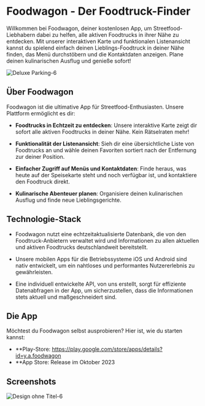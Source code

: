 # Foodwagon - Der Foodtruck-Finder

Willkommen bei Foodwagon, deiner kostenlosen App, um Streetfood-Liebhabern dabei zu helfen, alle aktiven Foodtrucks in ihrer Nähe zu entdecken. Mit unserer interaktiven Karte und funktionalen Listenansicht kannst du spielend einfach deinen Lieblings-Foodtruck in deiner Nähe finden, das Menü durchstöbern und die Kontaktdaten anzeigen. Plane deinen kulinarischen Ausflug und genieße sofort!

![Deluxe Parking-6](https://github.com/YafesMakesApps/Foodwagon/assets/146208688/4977ee10-002f-4492-9220-1b9f7b13699e)

## Über Foodwagon

Foodwagon ist die ultimative App für Streetfood-Enthusiasten. Unsere Plattform ermöglicht es dir:

- **Foodtrucks in Echtzeit zu entdecken**: Unsere interaktive Karte zeigt dir sofort alle aktiven Foodtrucks in deiner Nähe. Kein Rätselraten mehr!

- **Funktionalität der Listenansicht**: Sieh dir eine übersichtliche Liste von Foodtrucks an und wähle deinen Favoriten sortiert nach der Entfernung zur deiner Position.

- **Einfacher Zugriff auf Menüs und Kontaktdaten**: Finde heraus, was heute auf der Speisekarte steht und noch verfügbar ist, und kontaktiere den Foodtruck direkt.

- **Kulinarische Abenteuer planen**: Organisiere deinen kulinarischen Ausflug und finde neue Lieblingsgerichte.


## Technologie-Stack

- Foodwagon nutzt eine echtzeitaktualisierte Datenbank, die von den Foodtruck-Anbietern verwaltet wird und Informationen zu allen aktuellen und aktiven Foodtrucks deutschlandweit bereitstellt.

- Unsere mobilen Apps für die Betriebssysteme iOS und Android sind nativ entwickelt, um ein nahtloses und performantes Nutzererlebnis zu gewährleisten.

- Eine individuell entwickelte API, von uns erstellt, sorgt für effiziente Datenabfragen in der App, um sicherzustellen, dass die Informationen stets aktuell und maßgeschneidert sind.


## Die App

Möchtest du Foodwagon selbst ausprobieren? Hier ist, wie du starten kannst:

- **Play-Store: https://play.google.com/store/apps/details?id=y.a.foodwagon
- **App Store: Release im Oktober 2023


## Screenshots

![Design ohne Titel-6](https://github.com/YafesMakesApps/Foodwagon/assets/146208688/1deb413c-9a03-42aa-a178-dff102968a48)
